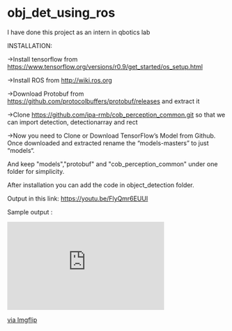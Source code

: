 # obj_det_using_ros
I have done this project as an intern in qbotics lab 

INSTALLATION:

   ->Install tensorflow from https://www.tensorflow.org/versions/r0.9/get_started/os_setup.html
  
   ->Install ROS from  http://wiki.ros.org
   
   ->Download Protobuf from https://github.com/protocolbuffers/protobuf/releases and extract it
   
   ->Clone  https://github.com/ipa-rmb/cob_perception_common.git so that we can import detection, detectionarray and rect
   
   ->Now you need to Clone or Download TensorFlow’s Model from Github. Once downloaded and extracted rename the “models-masters” to just “models“.
   
   And keep "models","protobuf" and "cob_perception_common" under one folder for simplicity.

After installation you can add the code in object_detection folder.

Output in this link: https://youtu.be/FlyQmr6EUUI 

Sample output : <div style="width:360px;max-width:100%;"><div style="height:0;padding-bottom:56.11%;position:relative;"><iframe width="360" height="202" style="position:absolute;top:0;left:0;width:100%;height:100%;" frameBorder="0" src="https://imgflip.com/embed/4ceyme"></iframe></div><p><a href="https://imgflip.com/gif/4ceyme">via Imgflip</a></p></div>
